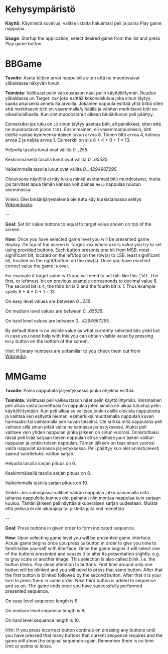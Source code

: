 Kehysympäristö
==============
**Käyttö**: Käynnistä sovellus, valitse listalta haluamasi peli ja paina Play game nappulaa.

**Usage**: Startup the application, select desired game from the list and press Play game button.

BBGame
======
**Tavoite**: Aseta bittien arvot nappuloilla siten että ne muodostavat ylälaidassa näkyvän luvun.

**Toiminta**: Valittuasi pelin vaikeustason näet pelin käyttöliittymän. Ruudun ylälaidassa on Target: *xxx* joka esittää kokonaislukua joka sinun täytyy saada aikaiseksi annetuilla arvoilla. Jokainen nappula esittää yhtä bittiä siten että merkitsevin bitti on vasemmalla/ylhäällä ja vähiten merkitsevä bitti on oikealla/alhaalla. Kun olet muodostanut oikean binääriluvun peli päättyy.

Esimerkiksi jos luku on `13` sinun täytyy asettaa bitit, eli painikkeet, siten että ne muodostavat jonon `1101`. Ensimmäinen, eli vasemmanpuoleisin, bitti edellä vastaa kymmenkantaisen luvun arvoa 8. Toinen bitti arvoa 4, kolmas arvoa 2 ja neljäs arvoa 1. Esimerkki on siis 8 + 4 + 0 + 1 = 13.

Helpolla tasolla luvut ovat väliltä *0...255*.

Keskimmäisellä tasolla luvut ovat väliltä *0...65535*.

Vaikeimmalla tasolla luvut ovat väliltä *0...4294967295*.

Oletuksena näytöllä ei näy lukua minkä asettamasi bitit muodostavat, mutta jos tarvitset apua tämän kanssa voit painaa `Help` nappulaa ruudun alareunassa.

Vinkki: Ellei binäärijärjestelemä ole tuttu käy kurkistamassa selitys [Wikipediasta](https://fi.wikipedia.org/wiki/Bin%C3%A4%C3%A4rij%C3%A4rjestelm%C3%A4).

--

**Goal**: Set bit value buttons to equal to target value shown on top of the screen.

**How**: Once you have selected game level you will be presented game display. On top of the screen is Target: *xxx* where *xxx* is value you try to set using provided buttons. Each button presents one bit from MSB, most significant bit, located on the left/top on the row(s) to LSB, least significant bit, located on the right/bottom on the row(s). Once you have reached correct value the game is over.
 
For example if target value is `13` you will need to set bits like this `1101`. The first, or leftmost, bit on previous example corresponds to decimal value 8. The second bit is 4, the third bit is 2 and the fourth bit is 1. Thus example spells 8 + 4 + 0 + 1 = 13.

On easy level values are between *0...255*.

On medium level values are between *0...65535*.

On hard level values are between *0...4294967295*.

By default there is no visible value as what currently selected bits yield but in case you need help with this you can obtain visible value by pressing `Help` button on the bottom of the screen.

Hint: If binary numbers are unfamiliar to you check them out from [Wikipedia](https://en.wikipedia.org/wiki/Binary_number).


MMGame
======
**Tavoite**: Paina nappuloita järjestyksessä jonka ohjelma esittää.

**Toiminta**: Valittuasi peli vaikeustason näet pelin käyttöliittymän. Varsinainen peli alkaa vasta painettuasi `Go` nappulaa joten sinulla on aikaa tutustua pelin käyttöliittymään. Kun peli alkaa se valitsee jonkin esillä olevista nappuloista ja vaihtaa sen esitystä hieman, esimerkiksi muuttamalla nappulan kuvan harmaaksi tai vaihtamalla sen kuvan toiseksi. Ole tarkka mitä nappuloita peli valitsee sillä sinun pitää valita ne samassa järjestyksessä. Aluksi peli valitsee vain yhden nappulan jonka jälkeen on sinun vuorosi. Onnistuttuasi tässä peli lisää sarjaan toisen nappulan eli se valitsee juuri äsken valitun nappulan ja jonkin toisen nappulan. Tämän jälkeen on taas sinun vuorosi valita nappulat samassa järjestyksessä. Peli päättyy kun olet onnistuneesti saanut suoritetuksi valitun sarjan.

Helpolla tasolla sarjan pituus on 6.

Keskimmäisellä tasolla sarjan pituus on 8.

Vaikeimmalla tasolla sarjan pituus on 10.

*Vinkki*: Jos vahingossa valitset väärän nappulan jatka painamalla mitä tahansa nappuloita kunnes olet painanut niin montaa nappulaa kuin sarjaan kuuluu. Tämän jälkeen peli näyttää alkuperäisen sarjan uudestaan. Muista että pelissä ei ole aikarajoja tai pisteitä joita voit menettää.

--

**Goal**: Press buttons in given order to form indicated sequence.

**How**: Upon selecting game level you will be presented game interface. Actual game begins once you press `Go` button in order to give you time to familirialise yourself with interface. Once the game begins it will select one of the buttons presented and causes it to alter its presentation slightly, e.g. to gray scale or another image. This selection is also called blink, i.e. the button blinks. Pay close attention to buttons. First time around only one button will be blinked and you will need to press that same button. After that the first button is blinked followed by the second button. After that it is your turn to press them in same order. Next third button is added to sequence and so on. The game ends once you have successfully performed presented sequence.

On easy level sequence length is 6.

On medium level sequence length is 8.

On hard level sequence length is 10.

*Hint*: If you press incorrect button continue on pressing any buttons until you have pressed that many buttons that current sequence requires and the game will show the original sequence again. Remember there is no time limit or points to loose.

